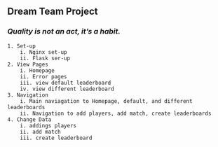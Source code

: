 ## Dream Team Project
### *Quality is not an act, it’s a habit.*
       
    1. Set-up
        i. Nginx set-up
        ii. Flask ser-up
    2. View Pages
        i. Homepage
        ii. Error pages
        iii. view default leaderboard
        iv. view different leaderboard
    3. Navigation
        i. Main naviagation to Homepage, default, and different leaderboards
        ii. Navigation to add players, add match, create leaderboards
    4. Change Data
        i. addings players
        ii. add match
        iii. create leaderboard
